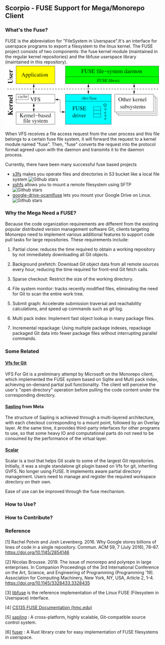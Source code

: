 ## Scorpio - FUSE Support for Mega/Monorepo Client

### What's the Fuse?

FUSE is the abbreviation for "FileSystem in Userspace".It's an interface for userspace programs to export a filesystem to the linux kernel.
The FUSE project consists of two components: the fuse kernel module (maintained in the regular kernel repositories) and the libfuse userspace library (maintained in this repository).
![FUSE](../docs/images/FUSE_VFS.png)

When VFS receives a file access request from the user process and this file belongs to a certain fuse file system, it will forward the request to a kernel module named "fuse". Then, "fuse" converts the request into the protocol format agreed upon with the daemon and transmits it to the daemon process.

Currently, there have been many successful fuse based projects
- [s3fs](https://github.com/s3fs-fuse/s3fs-fuse)
 makes you operate files and directories in S3 bucket like a local file system
 ![Github stars](https://img.shields.io/github/stars/s3fs-fuse/s3fs-fuse.svg)
- [sshfs](https://github.com/libfuse/sshfs) 
allows you to mount a remote filesystem using SFTP
![Github stars](https://img.shields.io/github/stars/libfuse/sshfs.svg)
- [google-drive-ocamlfuse](https://github.com/astrada/google-drive-ocamlfuse.git) lets you mount your Google Drive on Linux.
![Github stars](https://img.shields.io/github/stars/astrada/google-drive-ocamlfuse.svg)
### Why the Mega Need a FUSE?

Because the code organization requirements are different from the existing popular distributed version management software Git, clients targeting Monorepo need to implement various additional features to support code pull tasks for large repositories. These requirements include:

1. Partial clone: reduces the time required to obtain a working repository by not immediately downloading all Git objects.

2. Background prefetch: Download Git object data from all remote sources every hour, reducing the time required for front-end Git fetch calls.

3. Sparse checkout: Restrict the size of the working directory.

4. File system monitor: tracks recently modified files, eliminating the need for Git to scan the entire work tree.

5. Submit graph: Accelerate submission traversal and reachability calculations, and speed up commands such as git log.

6. Multi pack index: Implement fast object lookup in many package files.

7. Incremental repackage: Using multiple package indexes, repackage packaged Git data into fewer package files without interrupting parallel commands.

### Some Related 
#### [Vfs for Git](https://github.com/microsoft/VFSForGit) 
VFS For Git is a preliminary attempt by Microsoft on the Monorepo client, which implemented the FUSE system based on Sqlite and Mutli pack index, achieving on-demand partial pull functionality. The client will perceive the user's "open directory" operation before pulling the code content under the corresponding directory.

#### [Sapling](https://sapling-scm.com/) from Meta 
The structure of Sapling is achieved through a multi-layered architecture, with each checkout corresponding to a mount point, followed by an Overlay layer. At the same time, it provides third-party interfaces for other programs to use, so that some heavy IO and computational parts do not need to be consumed by the performance of the virtual layer.


#### [Scalar](https://github.com/microsoft/git/blob/HEAD/contrib/scalar/docs/index.md)
Scalar is a tool that helps Git scale to some of the largest Git repositories. Initially, it was a single standalone git plugin based on Vfs for git, inheriting GVFS. No longer using FUSE. It implements aware partial directory management. Users need to manage and register the required workspace directory on their own.

Ease of use can be improved through the fuse mechanism.

### How to Use?


### How to Contribute?


### Reference
[1] Rachel Potvin and Josh Levenberg. 2016. Why Google stores billions of lines of code in a single repository. Commun. ACM 59, 7 (July 2016), 78–87. https://doi.org/10.1145/2854146

[2] Nicolas Brousse. 2019. The issue of monorepo and polyrepo in large enterprises. In Companion Proceedings of the 3rd International Conference on the Art, Science, and Engineering of Programming (Programming '19). Association for Computing Machinery, New York, NY, USA, Article 2, 1–4. https://doi.org/10.1145/3328433.3328435

[3] [libfuse](https://github.com/libfuse/libfuse.git) is the reference implementation of the Linux FUSE (Filesystem in Userspace) interface.

[4] [CS135 FUSE Documentation (hmc.edu)](https://www.cs.hmc.edu/~geoff/classes/hmc.cs135.201001/homework/fuse/fuse_doc.html#function-purposes)

[5] [sapling](https://github.com/facebook/sapling.git) : A cross-platform, highly scalable, Git-compatible source control system.

[6] [fuser](https://github.com/cberner/fuser.git) : A Rust library crate for easy implementation of FUSE filesystems in userspace.
